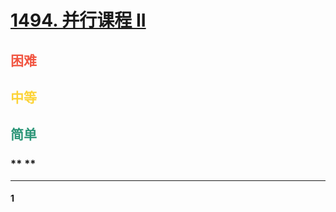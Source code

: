 # [1494. 并行课程 II](https://leetcode.cn/problems/parallel-courses-ii/)  
## <font color=#F15642>困难</font>  
## <font color=#FCD337>中等</font>  
## <font color=#2C9678>简单</font>  
### ** **
***
#### 1
```cpp

```